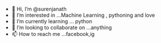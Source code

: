 - 👋 Hi, I’m @surenjanath
- 👀 I’m interested in ...Machine Learning , pythoning and love
- 🌱 I’m currently learning ... python
- 💞️ I’m looking to collaborate on ...anything
- 📫 How to reach me ...facebook,ig

<!---
surenjanath/surenjanath is a ✨ special ✨ repository because its `README.md` (this file) appears on your GitHub profile.
You can click the Preview link to take a look at your changes.
--->
